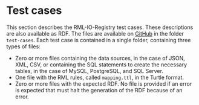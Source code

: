 # Test cases

This section describes the RML-IO-Registry test cases. These descriptions are also available as RDF.
The files are available on [GitHub](https://github.com/kg-construct/rml-io-registry/tree/main/test-cases) in the folder `test-cases`.
Each test case is contained in a single folder, containing three types of files:

 - Zero or more files containing the data sources, in the case of JSON, XML, CSV, or containing the SQL statements to create the necessary tables, in the case of MySQL, PostgreSQL, and SQL Server.
 - One file with the RML rules, called `mapping.ttl`, in the Turtle format.
 - Zero or more files with the expected RDF. No file is provided if an error is expected that must halt the generation of the RDF because of an error.

